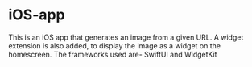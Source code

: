 # iOS-app
This is an iOS app that generates an image from a given URL. A widget extension is also added, to display the image as a widget on the homescreen.
The frameworks used are- SwiftUI and WidgetKit
